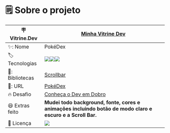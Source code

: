 # 🗒️ Sobre o projeto

| 🪧 Vitrine.Dev |  [Minha Vitrine Dev](https://cursos.alura.com.br/vitrinedev/danielbarreto)   |
| -------------  | --- |
| ✨: Nome        | PokéDex
| 🏷️ Tecnologias | <img src="https://img.shields.io/badge/HTML5-E34F26?style=for-the-badge&logo=html5&logoColor=white"><img src="https://img.shields.io/badge/CSS3-1572B6?style=for-the-badge&logo=css3&logoColor=white"><img src="https://img.shields.io/badge/JavaScript-F7DF1E?style=for-the-badge&logo=javascript&logoColor=black">
| 🎇: Bibliotecas | [Scrollbar](https://www.cssportal.com/css-scrollbar-generator/)
| 🚀: URL         | [PokéDex](https://pokedex-dev-em-dobro.bohr.io)
| 🔥 Desafio     | [Conheça o Dev em Dobro](https://www.youtube.com/c/DevemDobro)
| :laughing: Extras feito     | **Mudei todo background, fonte, cores e animações incluindo botão de modo claro e escuro e a Scroll Bar.**
| :page_with_curl: Licença         | [<img src="https://img.shields.io/badge/LICENSE-MIT-green"/>](https://choosealicense.com/licenses/mit/) 
